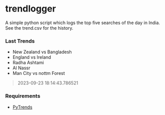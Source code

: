 # trendlogger
A simple python script which logs the top five searches of the day in India.<br>See the trend.csv for the history.<br>

<!-- Last Trends -->
### Last Trends
* New Zealand vs Bangladesh
* England vs Ireland
* Radha Ashtami
* Al Nassr
* Man City vs nottm Forest
> 2023-09-23 18:14:43.786521

<!-- Requirements -->
### Requirements
* [PyTrends](https://github.com/dreyco676/pytrends)
